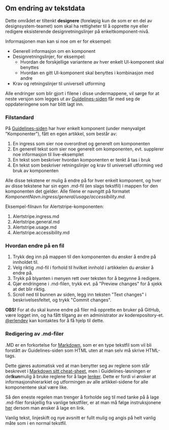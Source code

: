 ## Om endring av tekstdata

Dette området er tiltenkt **designere** (foreløpig kun de som er en del av designsystem-teamet)
som skal ha rettigheter til å opprette nye eller redigere eksisterende designretningslinjer 
på enkeltkomponent-nivå. 

Informasjonen man kan si noe om er for eksempel:
- Generell informasjon om en komponent
- Designretningslinjer, for eksempel:
    - Hvordan de forskjellige variantene av hver enkelt UI-komponent skal benyttes
    - Hvordan en gitt UI-komponent skal benyttes i kombinasjon med andre
- Krav og retningslinjer til universell utforming 

Alle endringer som blir gjort i filene i disse undermappene, vil sørge for at neste versjon som
legges ut av [Guidelines-siden](https://erlendev.github.com/nav-frontend-moduler) får med seg de
oppdateringene som har blitt lagt inn.


### Filstandard

På [Guidelines-siden](https://erlendev.github.com/nav-frontend-moduler) har hver enkelt komponent
(under menyvalget "Komponenter"), fått en egen artikkel, som består av:
1. En ingress som sier noe overordnet og generelt om komponenten
2. En generell tekst som sier noe generelt om komponenten, evt. supplerer noe informasjon til live-eksemplet
3. En tekst som beskriver hvordan komponenten er tenkt å tas i bruk
4. En tekst som beskriver retningslinjer og krav til universell utforming ved bruk av komponenten

Alle disse tekstene er mulig å endre på for hver enkelt komponent, og hver av disse tekstene
har sin egen .md-fil (en slags tekstfil) i mappen for den komponenten det gjelder. Alle 
filene er navngitt på formatet _KomponentNavn.ingress/general/usage/accessibility.md_. 

Eksempel-filnavn for Alertstripe-komponenten:
1. Alertstripe.ingress.md
2. Alertstripe.general.md
3. Alertstripe.usage.md
4. Alertstripe.accessibility.md


### Hvordan endre på en fil

1. Trykk deg inn på mappen til den komponenten du ønsker å endre på innholdet til.
2. Velg riktig .md-fil i forhold til hvilket innhold i artikkelen du ønsker å endre på.
3. Trykk på blyanten i menyen rett over teksten for å begynne å redigere.
4. Gjør endringene i .md-filen, trykk evt. på "Preview changes" for å sjekk at det blir riktig.
5. Scroll ned til bunnen av siden, legg inn teksten "Text changes" i beskrivelsesfeltet, 
og trykk "Commit changes".

**OBS!** For at du skal kunne endre på filer må opprette en bruker på GitHub, være logget inn, og ha fått tilgang av en administrator
av koderepository-et. [@erlendev](https://github.com/erlendev/) kan kontaktes for å få hjelp til dette.

### Redigering av .md-filer

.MD er en forkortelse for [Markdown](https://github.com/adam-p/markdown-here/wiki/Markdown-Cheatsheet),
som er en type tekstfil som vil bli forstått av Guidelines-siden som HTML uten at man selv må skrive HTML-tags.

Dette gjøres automatisk ved at man benytter seg av reglene som står beskrevet i 
[Markdown sitt cheat-sheet](https://github.com/adam-p/markdown-here/wiki/Markdown-Cheatsheet),
men i Guidelines-løsningen er det**kun**mulig å bruke reglene for å lage 
[lenker](https://github.com/adam-p/markdown-here/wiki/Markdown-Cheatsheet#links). Dette er fordi
vi ønsker at informasjonshierarkiet og utformingen av alle artikkel-sidene for alle komponentene skal
være like. 

Så den eneste regelen man trenger å forholde seg til med tanke på å lage .md-filer forskjellig
fra vanlige tekstfiler, er at man må følge 
instruksjonene [her](https://github.com/adam-p/markdown-here/wiki/Markdown-Cheatsheet#links) dersom 
man ønsker å lage en link.


Vanlig tekst, linjeskift og nye avsnitt er fullt mulig og angis på helt vanlig måte som i en normal tekstfil.